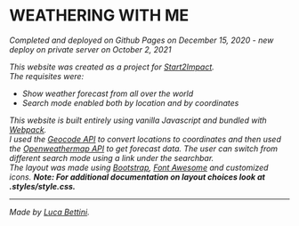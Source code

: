 # WEATHERING WITH ME

<i>Completed and deployed on Github Pages on December 15, 2020 - new deploy on private server on October 2, 2021<i>

This website was created as a project for [Start2Impact](https://www.start2impact.it/).<br>
The requisites were:

 - Show weather forecast from all over the world 
 - Search mode enabled both by location and by coordinates<br>

This website is built entirely using vanilla Javascript and bundled with [Webpack](https://webpack.js.org/).<br>
I used the [Geocode API](https://geocodeapi.io/) to convert locations to coordinates and then used the [Openweathermap API](https://openweathermap.org/api) to get forecast data. The user can switch from different search mode using a link under the searchbar.<br>
The layout was made using [Bootstrap](https://getbootstrap.com/), [Font Awesome](https://fontawesome.com/) and customized icons. **Note: For additional documentation on layout choices look at .styles/style.css.**<br>

_____
Made by [Luca Bettini](https://lucabettini.github.io/index.html).

